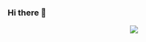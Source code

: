### Hi there 👋

<P align='center'>
  <img src="https://github-readme-stats.vercel.app/api?username=lavalike&count_private=true" />
</p>
